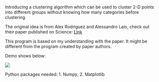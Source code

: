 Introducing a clustering algorithm which can be used to cluster 2-D points into different groups without knowing how many categories before clustering.

The original idea is from Alex Rodriguez and Alessandro Laio, check out their paper published on Science: <a href = 'http://science.sciencemag.org/content/sci/344/6191/1492.full.pdf'>Link</a>

This program is based on my understanding with the paper. It might be different from the program created by paper authors.


Demo shows below:

<a><img src="Gifs&Images/TF.gif"></a>

Python packages needed: 1. Numpy; 2. Matplotlib
